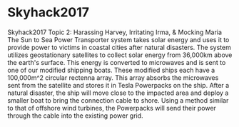 # Skyhack2017
Skyhack2017
Topic 2: Harassing Harvey, Irritating Irma, & Mocking Maria
The Sun to Sea Power Transporter system takes solar energy and uses it to provide power to victims in coastal cities after natural disasters. The system utilizes geostationary satellites to collect solar energy from 36,000km above the earth's surface. This energy is converted to microwaves and is sent to one of our modified shipping boats. These modified ships each have a 100,000m^2 circular rectenna array. This array absorbs the microwaves sent from the satellite and stores it in Tesla Powerpacks on the ship. After a natural disaster, the ship will move close to the impacted area and deploy a smaller boat to bring the connection cable to shore. Using a method similar to that of offshore wind turbines, the Powerpacks will send their power through the cable into the existing power grid. 
